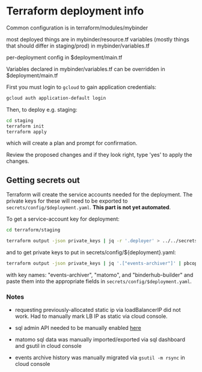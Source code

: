 # Terraform deployment info

Common configuration is in terraform/modules/mybinder

most deployed things are in mybinder/resource.tf
variables (mostly things that should differ in staging/prod) in mybinder/variables.tf

per-deployment config in $deployment/main.tf

Variables declared in mybinder/variables.tf can be overridden in $deployment/main.tf

First you must login to `gcloud` to gain application credentials:

```bash
gcloud auth application-default login
```

Then, to deploy e.g. staging:

```bash
cd staging
terraform init
terraform apply
```

which will create a plan and prompt for confirmation.

Review the proposed changes and if they look right, type 'yes' to apply the changes.

## Getting secrets out

Terraform will create the service accounts needed for the deployment.
The private keys for these will need to be exported to `secrets/config/$deployment.yaml`.
**This part is not yet automated**.

To get a service-account key for deployment:

```bash
cd terraform/staging

terraform output -json private_keys | jq -r '.deployer' > ../../secrets/gke-auth-key-staging2.json
```

and to get private keys to put in secrets/config/${deployment}.yaml:

```bash
terraform output -json private_keys | jq '.["events-archiver"]' | pbcopy
```

with key names: "events-archiver", "matomo", and "binderhub-builder" and paste them into the appropriate fields in `secrets/config/$deployment.yaml`.

### Notes

- requesting previously-allocated static ip via loadBalancerIP did not work.
  Had to manually mark LB IP as static via cloud console.

- sql admin API needed to be manually enabled [here](https://console.developers.google.com/apis/library/sqladmin.googleapis.com)
- matomo sql data was manually imported/exported via sql dashboard and gsutil in cloud console
- events archive history was manually migrated via `gsutil -m rsync` in cloud console
